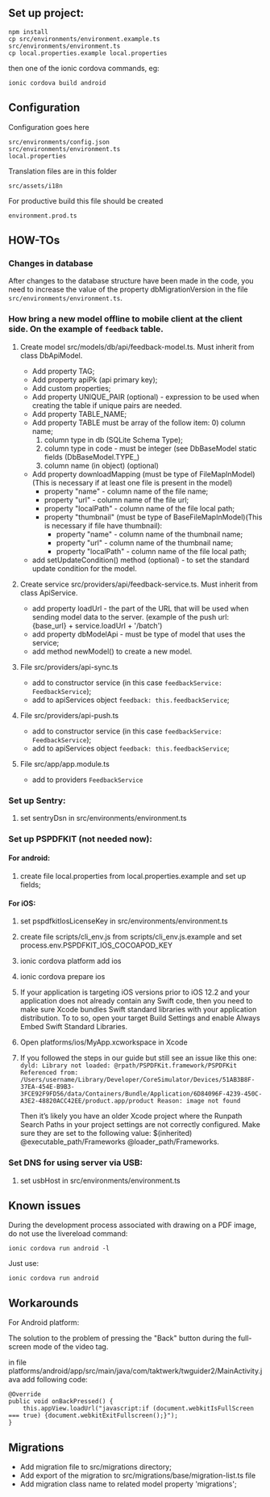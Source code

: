 ## Set up project:
    
    npm install
    cp src/environments/environment.example.ts src/environments/environment.ts
    cp local.properties.example local.properties
    
then one of the ionic cordova commands, eg:

    ionic cordova build android

## Configuration

Configuration goes here

    src/environments/config.json
    src/environments/environment.ts
    local.properties

Translation files are in this folder

    src/assets/i18n

For productive build this file should be created

    environment.prod.ts

## HOW-TOs
### Changes in database

After changes to the database structure have been made in the code,
you need to increase the value of the property dbMigrationVersion in the file `src/environments/environment.ts`.

### How bring a new model offline to mobile client at the client side. On the example of `feedback` table.
1. Create model src/models/db/api/feedback-model.ts. Must inherit from class DbApiModel.
    - Add property TAG;
    - Add property apiPk (api primary key);
    - Add custom properties;
    - Add property UNIQUE_PAIR (optional) - expression to be used when creating the table if unique pairs are needed.
    - Add property TABLE_NAME;
    - Add property TABLE must be array of the follow item:
        0) column name;
        1) column type in db (SQLite Schema Type);
        2) column type in code - must be integer (see DbBaseModel static fields (DbBaseModel.TYPE_<x>)
        3) column name (in object) (optional)
    - Add property downloadMapping (must be type of FileMapInModel) (This is necessary if at least one file is present in the model)
        - property "name" - column name of the file name;
        - property "url" - column name of the file url;
        - property "localPath" - column name of the file local path;
        - property "thumbnail" (must be type of BaseFileMapInModel)(This is necessary if file have thumbnail):
            - property "name" - column name of the thumbnail name;
            - property "url" - column name of the thumbnail name;
            - property "localPath" - column name of the file local path;
    - add setUpdateCondition() method (optional) - to set the standard update condition for the model.

2. Create service src/providers/api/feedback-service.ts. Must inherit from class ApiService.
    - add property loadUrl - the part of the URL that will be used when sending model data to the server. (example of the push url: {base_url} + service.loadUrl + '/batch')
    - add property dbModelApi - must be type of model that uses the service;
    - add method newModel() to create a new model.

3. File src/providers/api-sync.ts
    - add to constructor service (in this case `feedbackService: FeedbackService`);
    - add to apiServices object `feedback: this.feedbackService`;

4. File src/providers/api-push.ts
    - add to constructor service (in this case `feedbackService: FeedbackService`);
    - add to apiServices object `feedback: this.feedbackService`;

5. File src/app/app.module.ts
    - add to providers `FeedbackService`

### Set up Sentry:
1) set sentryDsn in src/environments/environment.ts

### Set up PSPDFKIT (not needed now):
#### For android:
1) create file local.properties from local.properties.example and set up fields;
#### For iOS:
1) set pspdfkitIosLicenseKey in src/environments/environment.ts
2) create file scripts/cli_env.js from scripts/cli_env.js.example and set process.env.PSPDFKIT_IOS_COCOAPOD_KEY
3) ionic cordova platform add ios
4) ionic cordova prepare ios
5) If your application is targeting iOS versions prior to iOS 12.2 and your application does not already contain any Swift code, then you need to make sure Xcode bundles Swift standard libraries with your application distribution. To to so, open your target Build Settings and enable Always Embed Swift Standard Libraries.
6) Open platforms/ios/MyApp.xcworkspace in Xcode
7) If you followed the steps in our guide but still see an issue like this one:
   `dyld: Library not loaded: @rpath/PSPDFKit.framework/PSPDFKit
   Referenced from: /Users/username/Library/Developer/CoreSimulator/Devices/51AB3B8F-37EA-454E-B9B3-3FCE92F9FD56/data/Containers/Bundle/Application/6D84096F-4239-450C-A3E2-48820ACC42EE/product.app/product
   Reason: image not found`
   
   Then it’s likely you have an older Xcode project where the Runpath Search Paths in your project settings are not correctly configured. Make sure they are set to the following value: $(inherited) @executable_path/Frameworks @loader_path/Frameworks.

### Set DNS for using server via USB:
1) set usbHost in src/environments/environment.ts

## Known issues

During the development process associated with drawing on a PDF image, do not use the livereload command:
    
    ionic cordova run android -l

Just use:

    ionic cordova run android

## Workarounds

For Android platform:

The solution to the problem of pressing the "Back" button during the full-screen mode of the video tag.

in file platforms/android/app/src/main/java/com/taktwerk/twguider2/MainActivity.java add following code:

```
@Override
public void onBackPressed() {
    this.appView.loadUrl("javascript:if (document.webkitIsFullScreen === true) {document.webkitExitFullscreen();}");
}
```

## Migrations

- Add migration file to src/migrations directory;
- Add export of the migration to src/migrations/base/migration-list.ts file
- Add migration class name to related model property 'migrations';